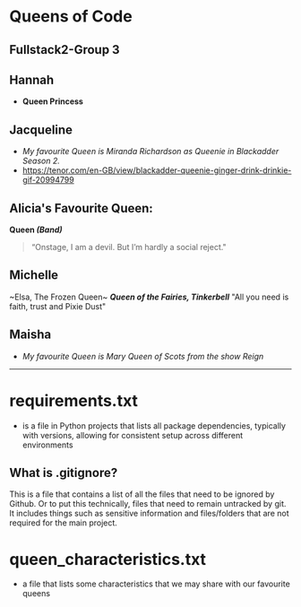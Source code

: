 # Queens of Code
## Fullstack2-Group 3

## Hannah
- **Queen Princess**

## Jacqueline
- *My favourite Queen is Miranda Richardson as Queenie in Blackadder Season 2.*
- https://tenor.com/en-GB/view/blackadder-queenie-ginger-drink-drinkie-gif-20994799

## Alicia's Favourite Queen:
**Queen _(Band)_**
> “Onstage, I am a devil. But I’m hardly a social reject."

## Michelle
~Elsa, The Frozen Queen~
***Queen of the Fairies, Tinkerbell***
"All you need is faith, trust and Pixie Dust"

## Maisha
- *My favourite Queen is Mary Queen of Scots from the show Reign*

**********************************************
 
# requirements.txt
-  is a file in Python projects that lists all package dependencies, typically with versions, allowing for consistent setup across different environments


 ## What is .gitignore?

 This is a file that contains a list of all the files that need to be ignored by Github.
 Or to put this technically, files that need to remain untracked by git.
 It includes things such as sensitive information and files/folders that are not required for the main project.

 # queen_characteristics.txt
 - a file that lists some characteristics that we may share with our favourite queens
